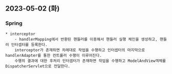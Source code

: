 ## 2023-05-02 (화)

### Spring
    * interceptor
        - handlerMapping에서 반환된 핸들러를 이용해서 핸들러 실행 체인을 생성하고, 핸들러 인터셉터를 등록한다.
        interceptor가 존재하면 차례대로 작업을 수행하고 인터셉터의 마지막으로 handlerAdapter를 통한 컨트롤러 수행이 이루어진다.
        수행의 결과에 대한 후처리 인터셉터가 존재하면 작업을 수행하고 ModelAndView객체를 DispatcherServlet으로 전달한다.
